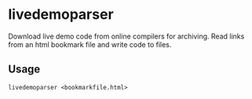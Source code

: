 # livedemoparser
Download live demo code from online compilers for archiving. Read links from an html bookmark file and write code to files.

## Usage

```
livedemoparser <bookmarkfile.html>
```
